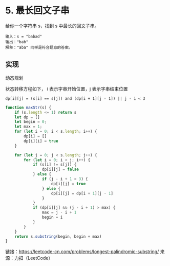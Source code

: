 # 5. 最长回文子串

给你一个字符串 s，找到 s 中最长的回文子串。

```text
输入：s = "babad"
输出："bab"
解释："aba" 同样是符合题意的答案。
```

## 实现

动态规划

状态转移方程如下， i 表示字串开始位置，j 表示字串结束位置

```text
dp[i][j] = (s[i] == s[j]) and (dp[i + 1][j - 1]) || j - i < 3
```

```js
function maxStr(s) {
    if (s.length <= 1) return s
    let dp = []
    let begin = 0;
    let max = 1;
    for (let i = 0; i < s.length; i++) {
        dp[i] = []
        dp[i][i] = true
    }

    for (let j = 0; j < s.length; j++) {
        for (let i = 0; i < j; i++) {
            if (s[i] != s[j]) {
                dp[i][j] = false
            } else {
                if (j - i + 1 < 3) {
                    dp[i][j] = true
                } else {
                    dp[i][j] = dp[i + 1][j - 1]
                }
            }
            if (dp[i][j] && (j - i + 1) > max) {
                max = j - i + 1
                begin = i
            }
        }
    }
    return s.substring(begin, begin + max)
}

```

链接：https://leetcode-cn.com/problems/longest-palindromic-substring/
来源：力扣（LeetCode）
